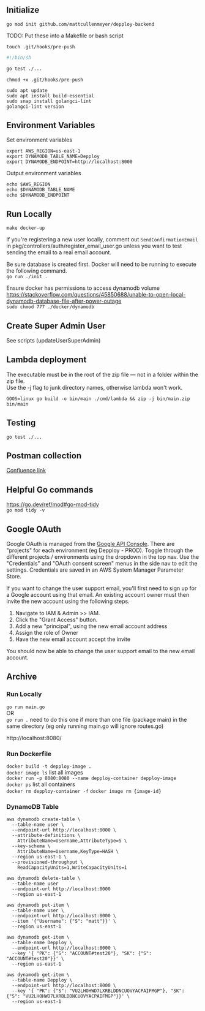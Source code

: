 ## Initialize

`go mod init github.com/mattcullenmeyer/depploy-backend`

TODO: Put these into a Makefile or bash script

`touch .git/hooks/pre-push`

```sh
#!/bin/sh

go test ./...
```

`chmod +x .git/hooks/pre-push`

```
sudo apt update
sudo apt install build-essential
sudo snap install golangci-lint
golangci-lint version
```

## Environment Variables

Set environment variables

```
export AWS_REGION=us-east-1
export DYNAMODB_TABLE_NAME=Depploy
export DYNAMODB_ENDPOINT=http://localhost:8000
```

Output environment variables

```
echo $AWS_REGION
echo $DYNAMODB_TABLE_NAME
echo $DYNAMODB_ENDPOINT
```

## Run Locally

`make docker-up`

If you're registering a new user locally, comment out `SendConfirmationEmail` in pkg/controllers/auth/register_email_user.go unless you want to test sending the email to a real email account.

Be sure database is created first.
Docker will need to be running to execute the following command.  
`go run ./init .`

Ensure docker has permissions to access dynamodb volume  
https://stackoverflow.com/questions/45850688/unable-to-open-local-dynamodb-database-file-after-power-outage  
`sudo chmod 777 ./docker/dynamodb`

## Create Super Admin User

See scripts (updateUserSuperAdmin)

## Lambda deployment

The executable must be in the root of the zip file — not in a folder within the zip file.  
Use the -j flag to junk directory names, otherwise lambda won't work.

`GOOS=linux go build -o bin/main ./cmd/lambda && zip -j bin/main.zip bin/main`

## Testing

`go test ./...`

## Postman collection

[Confluence link](https://mattcullenmeyer.atlassian.net/wiki/spaces/~701217c77864a7a5f4f69b9b38d1f152ff014/pages/196609/Depploy+Wiki)

## Helpful Go commands

https://go.dev/ref/mod#go-mod-tidy  
`go mod tidy -v`

## Google OAuth

Google OAuth is managed from the [Google API Console](https://console.cloud.google.com/apis/credentials/consent?project=depploy-prod).
There are "projects" for each environment (eg Depploy - PROD).
Toggle through the different projects / environments using the dropdown in the top nav.
Use the "Credentials" and "OAuth consent screen" menus in the side nav to edit the settings.
Credentials are saved in an AWS System Manager Parameter Store.

If you want to change the user support email, you'll first need to sign up for a Google account using that email.
An existing account owner must then invite the new account using the following steps.

1. Navigate to IAM & Admin >> IAM.
2. Click the "Grant Access" button.
3. Add a new "principal", using the new email account address
4. Assign the role of Owner
5. Have the new email account accept the invite

You should now be able to change the user support email to the new email account.

## Archive

### Run Locally

`go run main.go`  
OR  
`go run .` need to do this one if more than one file (package main) in the same directory (eg only running main.go will ignore routes.go)

http://localhost:8080/

### Run Dockerfile

`docker build -t depploy-image .`  
`docker image ls` list all images  
`docker run -p 8080:8080 --name depploy-container depploy-image`  
`docker ps` list all containers  
`docker rm depploy-container -f`
`docker image rm {image-id}`

### DynamoDB Table

```
aws dynamodb create-table \
  --table-name user \
  --endpoint-url http://localhost:8000 \
  --attribute-definitions \
    AttributeName=Username,AttributeType=S \
  --key-schema \
    AttributeName=Username,KeyType=HASH \
  --region us-east-1 \
  --provisioned-throughput \
    ReadCapacityUnits=1,WriteCapacityUnits=1
```

```
aws dynamodb delete-table \
  --table-name user
  --endpoint-url http://localhost:8000
  --region us-east-1
```

```
aws dynamodb put-item \
  --table-name user \
  --endpoint-url http://localhost:8000 \
  --item '{"Username": {"S": "matt"}}' \
  --region us-east-1
```

```
aws dynamodb get-item \
  --table-name Depploy \
  --endpoint-url http://localhost:8000 \
  --key '{ "PK": {"S": "ACCOUNT#test20"}, "SK": {"S": "ACCOUNT#test20"}}' \
  --region us-east-1
```

```
aws dynamodb get-item \
  --table-name Depploy \
  --endpoint-url http://localhost:8000 \
  --key '{ "PK": {"S": "VU2LHOHWD7LXRBLDDNCUOVYACPAIFMGP"}, "SK": {"S": "VU2LHOHWD7LXRBLDDNCUOVYACPAIFMGP"}}' \
  --region us-east-1
```
